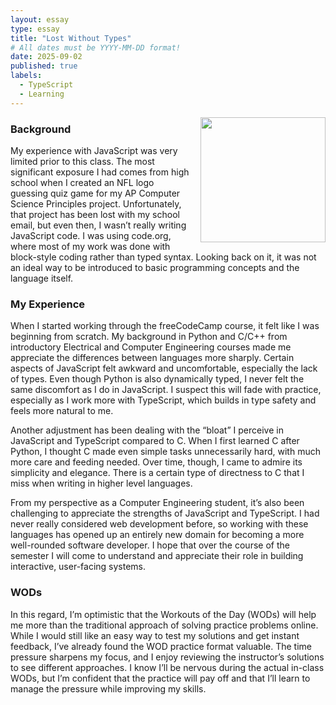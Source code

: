```yaml
---
layout: essay
type: essay
title: "Lost Without Types"
# All dates must be YYYY-MM-DD format!
date: 2025-09-02
published: true
labels:
  - TypeScript
  - Learning
---
```


  <img src="{{ '/img/typescript/code.org.png' | relative_url }}"
       style="float: right; margin: 0 0 1em 1em; width: 200px;">

### Background
My experience with JavaScript was very limited prior to this class. The most significant exposure I had comes from high school when I created an NFL logo guessing quiz game for my AP Computer Science Principles project. Unfortunately, that project has been lost with my school email, but even then, I wasn’t really writing JavaScript code. I was using code.org, where most of my work was done with block-style coding rather than typed syntax. Looking back on it, it was not an ideal way to be introduced to basic programming concepts and the language itself.

### My Experience
When I started working through the freeCodeCamp course, it felt like I was beginning from scratch. My background in Python and C/C++ from introductory Electrical and Computer Engineering courses made me appreciate the differences between languages more sharply. Certain aspects of JavaScript felt awkward and uncomfortable, especially the lack of types. Even though Python is also dynamically typed, I never felt the same discomfort as I do in JavaScript. I suspect this will fade with practice, especially as I work more with TypeScript, which builds in type safety and feels more natural to me.

Another adjustment has been dealing with the “bloat” I perceive in JavaScript and TypeScript compared to C. When I first learned C after Python, I thought C made even simple tasks unnecessarily hard, with much more care and feeding needed. Over time, though, I came to admire its simplicity and elegance. There is a certain type of directness to C that I miss when writing in higher level languages.

From my perspective as a Computer Engineering student, it’s also been challenging to appreciate the strengths of JavaScript and TypeScript. I had never really considered web development before, so working with these languages has opened up an entirely new domain for becoming a more well-rounded software developer. I hope that over the course of the semester I will come to understand and appreciate their role in building interactive, user-facing systems.

### WODs
In this regard, I’m optimistic that the Workouts of the Day (WODs) will help me more than the traditional approach of solving practice problems online. While I would still like an easy way to test my solutions and get instant feedback, I’ve already found the WOD practice format valuable. The time pressure sharpens my focus, and I enjoy reviewing the instructor’s solutions to see different approaches. I know I’ll be nervous during the actual in-class WODs, but I’m confident that the practice will pay off and that I’ll learn to manage the pressure while improving my skills.
